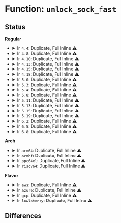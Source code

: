 # Function: <code>unlock_sock_fast</code>

## Status
<b>Regular</b>
<ul>
<li>
<details>
<summary>In <code>4.4</code>: Duplicate, Full Inline ⚠️</summary>

**Collision:** Static Duplication

**Inline:** Full

**Transformation:** False

**Instances:**

```
In net/core/datagram.c (ffffffff8170d078)
Location: include/net/sock.h:1502
Inline: True
Inline callers:
  - net/core/datagram.c:skb_free_datagram_locked
```
```
In net/ipv4/tcp.c (ffffffff81765aeb)
Location: include/net/sock.h:1502
Inline: True
Inline callers:
  - net/ipv4/tcp.c:tcp_ioctl
```
```
In net/ipv4/udp.c (ffffffff81788170)
Location: include/net/sock.h:1502
Inline: True
Inline callers:
  - net/ipv4/udp.c:udp_recvmsg
  - net/ipv4/udp.c:first_packet_length
```
```
In net/ipv6/udp.c (ffffffff817e2d4d)
Location: include/net/sock.h:1502
Inline: True
Inline callers:
  - net/ipv6/udp.c:udpv6_recvmsg
```
</details>
</li>
<li>
<details>
<summary>In <code>4.8</code>: Duplicate, Full Inline ⚠️</summary>

**Collision:** Static Duplication

**Inline:** Full

**Transformation:** False

**Instances:**

```
In net/core/datagram.c (ffffffff8177469b)
Location: include/net/sock.h:1419
Inline: True
Inline callers:
  - net/core/datagram.c:__skb_free_datagram_locked
```
```
In net/ipv4/tcp.c (ffffffff817d2014)
Location: include/net/sock.h:1419
Inline: True
Inline callers:
  - net/ipv4/tcp.c:tcp_ioctl
```
```
In net/ipv4/udp.c (ffffffff817f5c5d)
Location: include/net/sock.h:1419
Inline: True
Inline callers:
  - net/ipv4/udp.c:udp_recvmsg
  - net/ipv4/udp.c:first_packet_length
```
```
In net/ipv6/udp.c (ffffffff818511d2)
Location: include/net/sock.h:1419
Inline: True
Inline callers:
  - net/ipv6/udp.c:udpv6_recvmsg
```
</details>
</li>
<li>
<details>
<summary>In <code>4.10</code>: Duplicate, Full Inline ⚠️</summary>

**Collision:** Static Duplication

**Inline:** Full

**Transformation:** False

**Instances:**

```
In net/core/datagram.c (ffffffff817a199b)
Location: include/net/sock.h:1475
Inline: True
Inline callers:
  - net/core/datagram.c:__skb_free_datagram_locked
```
```
In net/ipv4/tcp.c (ffffffff818029ff)
Location: include/net/sock.h:1475
Inline: True
Inline callers:
  - net/ipv4/tcp.c:tcp_get_info
  - net/ipv4/tcp.c:tcp_ioctl
```
```
In net/ipv4/udp.c (ffffffff81824f17)
Location: include/net/sock.h:1475
Inline: True
Inline callers:
  - net/ipv4/udp.c:skb_consume_udp
```
</details>
</li>
<li>
<details>
<summary>In <code>4.13</code>: Duplicate, Full Inline ⚠️</summary>

**Collision:** Static Duplication

**Inline:** Full

**Transformation:** False

**Instances:**

```
In net/core/datagram.c (ffffffff817bfee8)
Location: include/net/sock.h:1478
Inline: True
```
```
In net/ipv4/tcp.c (ffffffff81822dc4)
Location: include/net/sock.h:1478
Inline: True
Inline callers:
  - net/ipv4/tcp.c:tcp_ioctl
```
```
In net/ipv4/udp.c (ffffffff81847090)
Location: include/net/sock.h:1478
Inline: True
```
</details>
</li>
<li>
<details>
<summary>In <code>4.15</code>: Duplicate, Full Inline ⚠️</summary>

**Collision:** Static Duplication

**Inline:** Full

**Transformation:** False

**Instances:**

```
In net/core/datagram.c (ffffffff81839a9b)
Location: include/net/sock.h:1482
Inline: True
```
```
In net/ipv4/tcp.c (ffffffff818a1ee4)
Location: include/net/sock.h:1482
Inline: True
Inline callers:
  - net/ipv4/tcp.c:tcp_ioctl
```
```
In net/ipv4/udp.c (ffffffff818c6af0)
Location: include/net/sock.h:1482
Inline: True
```
</details>
</li>
<li>
<details>
<summary>In <code>4.18</code>: Duplicate, Full Inline ⚠️</summary>

**Collision:** Static Duplication

**Inline:** Full

**Transformation:** False

**Instances:**

```
In net/core/datagram.c (ffffffff818841db)
Location: include/net/sock.h:1495
Inline: True
```
```
In net/ipv4/tcp.c (ffffffff818f9838)
Location: include/net/sock.h:1495
Inline: True
Inline callers:
  - net/ipv4/tcp.c:tcp_ioctl
```
```
In net/ipv4/udp.c (ffffffff8191c50f)
Location: include/net/sock.h:1495
Inline: True
```
</details>
</li>
<li>
<details>
<summary>In <code>5.0</code>: Duplicate, Full Inline ⚠️</summary>

**Collision:** Static Duplication

**Inline:** Full

**Transformation:** False

**Instances:**

```
In net/core/datagram.c (ffffffff818a465b)
Location: include/net/sock.h:1534
Inline: True
```
```
In net/ipv4/tcp.c (ffffffff81927768)
Location: include/net/sock.h:1534
Inline: True
Inline callers:
  - net/ipv4/tcp.c:tcp_ioctl
```
```
In net/ipv4/udp.c (ffffffff8194aadf)
Location: include/net/sock.h:1534
Inline: True
```
</details>
</li>
<li>
<details>
<summary>In <code>5.3</code>: Duplicate, Full Inline ⚠️</summary>

**Collision:** Static Duplication

**Inline:** Full

**Transformation:** False

**Instances:**

```
In net/core/datagram.c (ffffffff818efddb)
Location: include/net/sock.h:1544
Inline: True
```
```
In net/ipv4/tcp.c (ffffffff819889d8)
Location: include/net/sock.h:1544
Inline: True
Inline callers:
  - net/ipv4/tcp.c:tcp_ioctl
```
```
In net/ipv4/udp.c (ffffffff819af124)
Location: include/net/sock.h:1544
Inline: True
```
</details>
</li>
<li>
<details>
<summary>In <code>5.4</code>: Duplicate, Full Inline ⚠️</summary>

**Collision:** Static Duplication

**Inline:** Full

**Transformation:** False

**Instances:**

```
In net/core/datagram.c (ffffffff81921dfb)
Location: include/net/sock.h:1554
Inline: True
```
```
In net/ipv4/tcp.c (ffffffff819bfe28)
Location: include/net/sock.h:1554
Inline: True
Inline callers:
  - net/ipv4/tcp.c:tcp_ioctl
```
```
In net/ipv4/udp.c (ffffffff819e5e34)
Location: include/net/sock.h:1554
Inline: True
```
</details>
</li>
<li>
<details>
<summary>In <code>5.8</code>: Duplicate, Full Inline ⚠️</summary>

**Collision:** Static Duplication

**Inline:** Full

**Transformation:** False

**Instances:**

```
In net/core/datagram.c (ffffffff819f4e80)
Location: include/net/sock.h:1603
Inline: True
```
```
In net/ipv4/tcp.c (ffffffff81aa8cb7)
Location: include/net/sock.h:1603
Inline: True
Inline callers:
  - net/ipv4/tcp.c:tcp_ioctl
```
```
In net/ipv4/udp.c (ffffffff81ad2ca1)
Location: include/net/sock.h:1603
Inline: True
Inline callers:
  - net/ipv4/udp.c:udp_destroy_sock
  - net/ipv4/udp.c:skb_consume_udp
```
</details>
</li>
<li>
<details>
<summary>In <code>5.11</code>: Duplicate, Full Inline ⚠️</summary>

**Collision:** Static Duplication

**Inline:** Full

**Transformation:** False

**Instances:**

```
In net/core/datagram.c (ffffffff819f47b0)
Location: include/net/sock.h:1618
Inline: True
```
```
In net/ipv4/tcp.c (ffffffff81ab3166)
Location: include/net/sock.h:1618
Inline: True
Inline callers:
  - net/ipv4/tcp.c:tcp_ioctl
```
```
In net/ipv4/udp.c (ffffffff81adf0e1)
Location: include/net/sock.h:1618
Inline: True
Inline callers:
  - net/ipv4/udp.c:udp_destroy_sock
  - net/ipv4/udp.c:skb_consume_udp
```
```
In net/mptcp/protocol.c (ffffffff81bbe4ae)
Location: include/net/sock.h:1618
Inline: True
Inline callers:
  - net/mptcp/protocol.c:mptcp_stream_accept
  - net/mptcp/protocol.c:mptcp_close
  - net/mptcp/protocol.c:__mptcp_move_skbs
  - net/mptcp/protocol.c:mptcp_rcv_space_adjust
```
</details>
</li>
<li>
<details>
<summary>In <code>5.13</code>: Duplicate, Full Inline ⚠️</summary>

**Collision:** Static Duplication

**Inline:** Full

**Transformation:** False

**Instances:**

```
In net/core/datagram.c (ffffffff819daa5b)
Location: include/net/sock.h:1634
Inline: True
```
```
In net/ipv4/tcp.c (ffffffff81a9e3c3)
Location: include/net/sock.h:1634
Inline: True
Inline callers:
  - net/ipv4/tcp.c:tcp_ioctl
```
```
In net/ipv4/udp.c (ffffffff81aca137)
Location: include/net/sock.h:1634
Inline: True
Inline callers:
  - net/ipv4/udp.c:udp_destroy_sock
  - net/ipv4/udp.c:skb_consume_udp
```
```
In net/mptcp/protocol.c (ffffffff81baff5b)
Location: include/net/sock.h:1634
Inline: True
Inline callers:
  - net/mptcp/protocol.c:mptcp_close
  - net/mptcp/protocol.c:mptcp_worker
  - net/mptcp/protocol.c:mptcp_recvmsg
  - net/mptcp/protocol.c:__mptcp_move_skbs
  - net/mptcp/protocol.c:mptcp_rcv_space_adjust
  - net/mptcp/protocol.c:mptcp_send_ack
```
```
In net/mptcp/pm_netlink.c (ffffffff81bbae56)
Location: include/net/sock.h:1634
Inline: True
Inline callers:
  - net/mptcp/pm_netlink.c:mptcp_pm_nl_mp_prio_send_ack
  - net/mptcp/pm_netlink.c:mptcp_pm_nl_addr_send_ack
```
```
In net/mptcp/sockopt.c (ffffffff81bbcbed)
Location: include/net/sock.h:1634
Inline: True
Inline callers:
  - net/mptcp/sockopt.c:mptcp_sockopt_sync_all
  - net/mptcp/sockopt.c:mptcp_sockopt_sync
  - net/mptcp/sockopt.c:mptcp_setsockopt_sol_socket_linger
  - net/mptcp/sockopt.c:mptcp_sol_socket_sync_intval
```
</details>
</li>
<li>
<details>
<summary>In <code>5.15</code>: Duplicate, Full Inline ⚠️</summary>

**Collision:** Static Duplication

**Inline:** Full

**Transformation:** False

**Instances:**

```
In net/core/datagram.c (ffffffff81a8b0db)
Location: include/net/sock.h:1673
Inline: True
```
```
In net/ipv4/tcp.c (ffffffff81b59a03)
Location: include/net/sock.h:1673
Inline: True
Inline callers:
  - net/ipv4/tcp.c:tcp_ioctl
```
```
In net/ipv4/tcp_ipv4.c (ffffffff81b7a1e7)
Location: include/net/sock.h:1673
Inline: True
Inline callers:
  - net/ipv4/tcp_ipv4.c:bpf_iter_tcp_seq_show
```
```
In net/ipv4/udp.c (ffffffff81b889b7)
Location: include/net/sock.h:1673
Inline: True
Inline callers:
  - net/ipv4/udp.c:udp_destroy_sock
  - net/ipv4/udp.c:skb_consume_udp
```
```
In net/mptcp/protocol.c (ffffffff81c7dd7d)
Location: include/net/sock.h:1673
Inline: True
Inline callers:
  - net/mptcp/protocol.c:mptcp_close
  - net/mptcp/protocol.c:mptcp_worker
  - net/mptcp/protocol.c:mptcp_recvmsg
  - net/mptcp/protocol.c:__mptcp_move_skbs
  - net/mptcp/protocol.c:mptcp_rcv_space_adjust
  - net/mptcp/protocol.c:mptcp_subflow_send_ack
```
```
In net/mptcp/pm_netlink.c (ffffffff81c8b128)
Location: include/net/sock.h:1673
Inline: True
Inline callers:
  - net/mptcp/pm_netlink.c:mptcp_pm_nl_subflow_chk_stale
```
```
In net/mptcp/sockopt.c (ffffffff81c8ca4d)
Location: include/net/sock.h:1673
Inline: True
Inline callers:
  - net/mptcp/sockopt.c:mptcp_sockopt_sync_all
  - net/mptcp/sockopt.c:mptcp_sockopt_sync
  - net/mptcp/sockopt.c:mptcp_setsockopt_sol_socket
  - net/mptcp/sockopt.c:mptcp_setsockopt_sol_socket
  - net/mptcp/sockopt.c:mptcp_setsockopt_sol_socket_int
  - net/mptcp/sockopt.c:mptcp_sol_socket_sync_intval
```
</details>
</li>
<li>
<details>
<summary>In <code>5.19</code>: Duplicate, Full Inline ⚠️</summary>

**Collision:** Static Duplication

**Inline:** Full

**Transformation:** False

**Instances:**

```
In net/core/datagram.c (ffffffff81c00860)
Location: include/net/sock.h:1762
Inline: True
```
```
In net/ipv4/tcp.c (ffffffff81ce7a60)
Location: include/net/sock.h:1762
Inline: True
Inline callers:
  - net/ipv4/tcp.c:tcp_get_info
  - net/ipv4/tcp.c:tcp_ioctl
```
```
In net/ipv4/tcp_ipv4.c (ffffffff81d0a37f)
Location: include/net/sock.h:1762
Inline: True
Inline callers:
  - net/ipv4/tcp_ipv4.c:bpf_iter_tcp_seq_show
```
```
In net/ipv4/udp.c (ffffffff81d19e77)
Location: include/net/sock.h:1762
Inline: True
Inline callers:
  - net/ipv4/udp.c:udp_destroy_sock
  - net/ipv4/udp.c:skb_consume_udp
```
```
In net/unix/af_unix.c (ffffffff81d7ca24)
Location: include/net/sock.h:1762
Inline: True
Inline callers:
  - net/unix/af_unix.c:bpf_iter_unix_seq_show
```
```
In net/mptcp/protocol.c (ffffffff81e20a86)
Location: include/net/sock.h:1762
Inline: True
Inline callers:
  - net/mptcp/protocol.c:mptcp_ioctl
  - net/mptcp/protocol.c:mptcp_release_cb
  - net/mptcp/protocol.c:mptcp_close
  - net/mptcp/protocol.c:mptcp_worker
  - net/mptcp/protocol.c:mptcp_worker
  - net/mptcp/protocol.c:__mptcp_retrans
  - net/mptcp/protocol.c:mptcp_recvmsg
  - net/mptcp/protocol.c:__mptcp_move_skbs
  - net/mptcp/protocol.c:mptcp_rcv_space_adjust
```
```
In net/mptcp/subflow.c (ffffffff81e28819)
Location: include/net/sock.h:1762
Inline: True
Inline callers:
  - net/mptcp/subflow.c:mptcp_subflow_queue_clean
```
```
In net/mptcp/pm_netlink.c (ffffffff81e31595)
Location: include/net/sock.h:1762
Inline: True
Inline callers:
  - net/mptcp/pm_netlink.c:mptcp_pm_nl_subflow_chk_stale
  - net/mptcp/pm_netlink.c:mptcp_pm_nl_mp_prio_send_ack
```
```
In net/mptcp/sockopt.c (ffffffff81e35065)
Location: include/net/sock.h:1762
Inline: True
Inline callers:
  - net/mptcp/sockopt.c:mptcp_sockopt_sync
  - net/mptcp/sockopt.c:mptcp_setsockopt_sol_socket
  - net/mptcp/sockopt.c:mptcp_setsockopt_sol_socket
  - net/mptcp/sockopt.c:mptcp_setsockopt_sol_socket_int
  - net/mptcp/sockopt.c:mptcp_sol_socket_sync_intval
```
</details>
</li>
<li>
<details>
<summary>In <code>6.2</code>: Duplicate, Full Inline ⚠️</summary>

**Collision:** Static Duplication

**Inline:** Full

**Transformation:** False

**Instances:**

```
In net/core/datagram.c (ffffffff81dafb5c)
Location: include/net/sock.h:1778
Inline: True
```
```
In net/ipv4/tcp.c (ffffffff81eab315)
Location: include/net/sock.h:1778
Inline: True
Inline callers:
  - net/ipv4/tcp.c:tcp_get_info
  - net/ipv4/tcp.c:tcp_ioctl
```
```
In net/ipv4/tcp_ipv4.c (ffffffff81ecfbff)
Location: include/net/sock.h:1778
Inline: True
Inline callers:
  - net/ipv4/tcp_ipv4.c:bpf_iter_tcp_seq_show
```
```
In net/ipv4/udp.c (ffffffff81ee0a57)
Location: include/net/sock.h:1778
Inline: True
Inline callers:
  - net/ipv4/udp.c:udp_destroy_sock
  - net/ipv4/udp.c:skb_consume_udp
```
```
In net/unix/af_unix.c (ffffffff81f49aa4)
Location: include/net/sock.h:1778
Inline: True
Inline callers:
  - net/unix/af_unix.c:bpf_iter_unix_seq_show
```
```
In net/mptcp/protocol.c (ffffffff81ff7f16)
Location: include/net/sock.h:1778
Inline: True
Inline callers:
  - net/mptcp/protocol.c:mptcp_ioctl
  - net/mptcp/protocol.c:mptcp_release_cb
  - net/mptcp/protocol.c:__mptcp_close
  - net/mptcp/protocol.c:mptcp_worker
  - net/mptcp/protocol.c:mptcp_worker
  - net/mptcp/protocol.c:__mptcp_retrans
  - net/mptcp/protocol.c:mptcp_recvmsg
  - net/mptcp/protocol.c:__mptcp_move_skbs
  - net/mptcp/protocol.c:mptcp_rcv_space_adjust
```
```
In net/mptcp/pm_netlink.c (ffffffff82009ba5)
Location: include/net/sock.h:1778
Inline: True
Inline callers:
  - net/mptcp/pm_netlink.c:mptcp_pm_nl_subflow_chk_stale
  - net/mptcp/pm_netlink.c:__mptcp_pm_send_ack
```
```
In net/mptcp/sockopt.c (ffffffff8200dcd5)
Location: include/net/sock.h:1778
Inline: True
Inline callers:
  - net/mptcp/sockopt.c:mptcp_sockopt_sync
  - net/mptcp/sockopt.c:mptcp_setsockopt_sol_socket
  - net/mptcp/sockopt.c:mptcp_setsockopt_sol_socket_linger
  - net/mptcp/sockopt.c:mptcp_setsockopt_sol_socket_int
  - net/mptcp/sockopt.c:mptcp_sol_socket_sync_intval
```
</details>
</li>
<li>
<details>
<summary>In <code>6.5</code>: Duplicate, Full Inline ⚠️</summary>

**Collision:** Static Duplication

**Inline:** Full

**Transformation:** False

**Instances:**

```
In net/core/datagram.c (ffffffff81e1fdcc)
Location: include/net/sock.h:1769
Inline: True
```
```
In net/ipv4/tcp.c (ffffffff81f09a25)
Location: include/net/sock.h:1769
Inline: True
Inline callers:
  - net/ipv4/tcp.c:tcp_get_info
  - net/ipv4/tcp.c:tcp_ioctl
```
```
In net/ipv4/udp.c (ffffffff81f3fcd7)
Location: include/net/sock.h:1769
Inline: True
Inline callers:
  - net/ipv4/udp.c:udp_destroy_sock
  - net/ipv4/udp.c:skb_consume_udp
```
```
In net/unix/af_unix.c (ffffffff81fa9701)
Location: include/net/sock.h:1769
Inline: True
Inline callers:
  - net/unix/af_unix.c:bpf_iter_unix_seq_show
```
```
In net/mptcp/protocol.c (ffffffff8207437c)
Location: include/net/sock.h:1769
Inline: True
Inline callers:
  - net/mptcp/protocol.c:mptcp_ioctl
  - net/mptcp/protocol.c:mptcp_release_cb
  - net/mptcp/protocol.c:__mptcp_close
  - net/mptcp/protocol.c:mptcp_worker
  - net/mptcp/protocol.c:mptcp_worker
  - net/mptcp/protocol.c:mptcp_recvmsg
  - net/mptcp/protocol.c:__mptcp_move_skbs
  - net/mptcp/protocol.c:mptcp_rcv_space_adjust
  - net/mptcp/protocol.c:mptcp_send_ack
```
```
In net/mptcp/pm_netlink.c (ffffffff82085eb0)
Location: include/net/sock.h:1769
Inline: True
Inline callers:
  - net/mptcp/pm_netlink.c:mptcp_pm_nl_subflow_chk_stale
  - net/mptcp/pm_netlink.c:__mptcp_pm_send_ack
```
```
In net/mptcp/sockopt.c (ffffffff8208a6c5)
Location: include/net/sock.h:1769
Inline: True
Inline callers:
  - net/mptcp/sockopt.c:mptcp_sockopt_sync
  - net/mptcp/sockopt.c:mptcp_diag_fill_info
  - net/mptcp/sockopt.c:mptcp_setsockopt_sol_socket
  - net/mptcp/sockopt.c:mptcp_setsockopt_sol_socket_linger
  - net/mptcp/sockopt.c:mptcp_setsockopt_sol_socket_int
  - net/mptcp/sockopt.c:mptcp_sol_socket_sync_intval
```
</details>
</li>
<li>
<details>
<summary>In <code>6.8</code>: Duplicate, Full Inline ⚠️</summary>

**Collision:** Static Duplication

**Inline:** Full

**Transformation:** False

**Instances:**

```
In net/core/datagram.c (ffffffff81edd47c)
Location: include/net/sock.h:1744
Inline: True
```
```
In net/ipv4/tcp.c (ffffffff81fcdd35)
Location: include/net/sock.h:1744
Inline: True
Inline callers:
  - net/ipv4/tcp.c:tcp_get_info
  - net/ipv4/tcp.c:tcp_ioctl
```
```
In net/ipv4/udp.c (ffffffff82005997)
Location: include/net/sock.h:1744
Inline: True
Inline callers:
  - net/ipv4/udp.c:udp_destroy_sock
```
```
In net/unix/af_unix.c (ffffffff82076b91)
Location: include/net/sock.h:1744
Inline: True
Inline callers:
  - net/unix/af_unix.c:bpf_iter_unix_seq_show
```
```
In net/mptcp/protocol.c (ffffffff82147edc)
Location: include/net/sock.h:1744
Inline: True
Inline callers:
  - net/mptcp/protocol.c:mptcp_ioctl
  - net/mptcp/protocol.c:mptcp_release_cb
  - net/mptcp/protocol.c:__mptcp_close
  - net/mptcp/protocol.c:mptcp_worker
  - net/mptcp/protocol.c:mptcp_worker
  - net/mptcp/protocol.c:mptcp_recvmsg
  - net/mptcp/protocol.c:__mptcp_move_skbs
  - net/mptcp/protocol.c:mptcp_rcv_space_adjust
  - net/mptcp/protocol.c:mptcp_send_ack
```
```
In net/mptcp/diag.c (ffffffff82157909)
Location: include/net/sock.h:1744
Inline: True
Inline callers:
  - net/mptcp/diag.c:subflow_get_info
  - net/mptcp/diag.c:subflow_get_info
```
```
In net/mptcp/pm_netlink.c (ffffffff8215b060)
Location: include/net/sock.h:1744
Inline: True
Inline callers:
  - net/mptcp/pm_netlink.c:mptcp_pm_nl_subflow_chk_stale
  - net/mptcp/pm_netlink.c:__mptcp_pm_send_ack
```
```
In net/mptcp/sockopt.c (ffffffff82160271)
Location: include/net/sock.h:1744
Inline: True
Inline callers:
  - net/mptcp/sockopt.c:mptcp_set_rcvlowat
  - net/mptcp/sockopt.c:mptcp_diag_fill_info
  - net/mptcp/sockopt.c:mptcp_setsockopt
  - net/mptcp/sockopt.c:mptcp_setsockopt_sol_socket
  - net/mptcp/sockopt.c:mptcp_setsockopt_sol_socket_linger
  - net/mptcp/sockopt.c:mptcp_setsockopt_sol_socket_int
  - net/mptcp/sockopt.c:mptcp_sol_socket_sync_intval
```
</details>
</li>
</ul>
<b>Arch</b>
<ul>
<li>
<details>
<summary>In <code>arm64</code>: Duplicate, Full Inline ⚠️</summary>

**Collision:** Static Duplication

**Inline:** Full

**Transformation:** False

**Instances:**

```
In net/core/datagram.c (ffff800010bbc494)
Location: include/net/sock.h:1554
Inline: True
```
```
In net/ipv4/tcp.c (ffff800010c71488)
Location: include/net/sock.h:1554
Inline: True
Inline callers:
  - net/ipv4/tcp.c:tcp_ioctl
```
```
In net/ipv4/udp.c (ffff800010c995c0)
Location: include/net/sock.h:1554
Inline: True
```
</details>
</li>
<li>
<details>
<summary>In <code>armhf</code>: Duplicate, Full Inline ⚠️</summary>

**Collision:** Static Duplication

**Inline:** Full

**Transformation:** False

**Instances:**

```
In net/core/datagram.c (c0cd89f0)
Location: include/net/sock.h:1554
Inline: True
```
```
In net/ipv4/tcp.c (c0d7f388)
Location: include/net/sock.h:1554
Inline: True
Inline callers:
  - net/ipv4/tcp.c:tcp_ioctl
```
```
In net/ipv4/udp.c (c0da8314)
Location: include/net/sock.h:1554
Inline: True
```
</details>
</li>
<li>
<details>
<summary>In <code>ppc64el</code>: Duplicate, Full Inline ⚠️</summary>

**Collision:** Static Duplication

**Inline:** Full

**Transformation:** False

**Instances:**

```
In net/core/datagram.c (c000000000c94868)
Location: include/net/sock.h:1554
Inline: True
Inline callers:
  - net/core/datagram.c:__skb_free_datagram_locked
```
```
In net/ipv4/tcp.c (c000000000d772f0)
Location: include/net/sock.h:1554
Inline: True
Inline callers:
  - net/ipv4/tcp.c:tcp_ioctl
```
```
In net/ipv4/udp.c (c000000000dab240)
Location: include/net/sock.h:1554
Inline: True
Inline callers:
  - net/ipv4/udp.c:skb_consume_udp
```
</details>
</li>
<li>
<details>
<summary>In <code>riscv64</code>: Duplicate, Full Inline ⚠️</summary>

**Collision:** Static Duplication

**Inline:** Full

**Transformation:** False

**Instances:**

```
In net/core/datagram.c (ffffffe00074b190)
Location: include/net/sock.h:1554
Inline: True
```
```
In net/ipv4/tcp.c (ffffffe0007d5da0)
Location: include/net/sock.h:1554
Inline: True
Inline callers:
  - net/ipv4/tcp.c:tcp_ioctl
```
```
In net/ipv4/udp.c (ffffffe0007f71bc)
Location: include/net/sock.h:1554
Inline: True
Inline callers:
  - net/ipv4/udp.c:skb_consume_udp
```
</details>
</li>
</ul>
<b>Flavor</b>
<ul>
<li>
<details>
<summary>In <code>aws</code>: Duplicate, Full Inline ⚠️</summary>

**Collision:** Static Duplication

**Inline:** Full

**Transformation:** False

**Instances:**

```
In net/core/datagram.c (ffffffff818c1dfb)
Location: include/net/sock.h:1554
Inline: True
```
```
In net/ipv4/tcp.c (ffffffff8195fc98)
Location: include/net/sock.h:1554
Inline: True
Inline callers:
  - net/ipv4/tcp.c:tcp_ioctl
```
```
In net/ipv4/udp.c (ffffffff81985ca4)
Location: include/net/sock.h:1554
Inline: True
```
</details>
</li>
<li>
<details>
<summary>In <code>azure</code>: Duplicate, Full Inline ⚠️</summary>

**Collision:** Static Duplication

**Inline:** Full

**Transformation:** False

**Instances:**

```
In net/core/datagram.c (ffffffff8187bd3b)
Location: include/net/sock.h:1554
Inline: True
```
```
In net/ipv4/tcp.c (ffffffff81919788)
Location: include/net/sock.h:1554
Inline: True
Inline callers:
  - net/ipv4/tcp.c:tcp_ioctl
```
```
In net/ipv4/udp.c (ffffffff8193f764)
Location: include/net/sock.h:1554
Inline: True
```
</details>
</li>
<li>
<details>
<summary>In <code>gcp</code>: Duplicate, Full Inline ⚠️</summary>

**Collision:** Static Duplication

**Inline:** Full

**Transformation:** False

**Instances:**

```
In net/core/datagram.c (ffffffff81912dfb)
Location: include/net/sock.h:1554
Inline: True
```
```
In net/ipv4/tcp.c (ffffffff819ca468)
Location: include/net/sock.h:1554
Inline: True
Inline callers:
  - net/ipv4/tcp.c:tcp_ioctl
```
```
In net/ipv4/udp.c (ffffffff819f0474)
Location: include/net/sock.h:1554
Inline: True
```
</details>
</li>
<li>
<details>
<summary>In <code>lowlatency</code>: Duplicate, Full Inline ⚠️</summary>

**Collision:** Static Duplication

**Inline:** Full

**Transformation:** False

**Instances:**

```
In net/core/datagram.c (ffffffff81933f7b)
Location: include/net/sock.h:1554
Inline: True
```
```
In net/ipv4/tcp.c (ffffffff819d3fd8)
Location: include/net/sock.h:1554
Inline: True
Inline callers:
  - net/ipv4/tcp.c:tcp_ioctl
```
```
In net/ipv4/udp.c (ffffffff819fadf4)
Location: include/net/sock.h:1554
Inline: True
```
</details>
</li>
</ul>

## Differences
